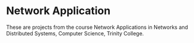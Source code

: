 <!DOCTYPE html>
<html>
<body>

<h1>Network Application</h1>

<p>These are projects from the course Network Applications in Networks and Distributed Systems, Computer Science, Trinity College.</p>


</body>
</html>
